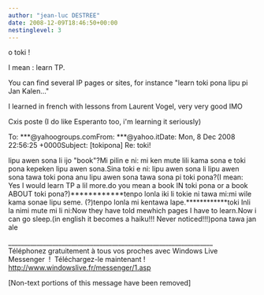 ```yaml
---
author: "jean-luc DESTREE"
date: 2008-12-09T18:46:50+00:00
nestinglevel: 3
---
```

o toki !  
  
I mean : learn TP.  
  
You can find several IP pages or sites, for instance "learn toki pona lipu pi Jan Kalen..."  
  
I learned in french with lessons from Laurent Vogel, very very good IMO  
  
Cxis poste (I do like Esperanto too, i'm learning it seriously)  
  
  
  
To: \*\*\*@yahoogroups.comFrom: \*\*\*@yahoo.itDate: Mon, 8 Dec 2008 22:56:25 +0000Subject: \[tokipona\] Re: toki!  
  
  
  
lipu awen sona li ijo "book"?Mi pilin e ni: mi ken mute lili kama sona e toki pona kepeken lipu awen sona.Sina toki e ni: lipu awen sona li lipu awen sona tawa toki pona anu lipu awen sona tawa sona pi toki pona?(I mean: Yes I would learn TP a lil more.do you mean a book IN toki pona or a book ABOUT toki pona?)\*\*\*\*\*\*\*\*\*\*\*\*tenpo lonla iki li tokie ni tawa mi:mi wile kama sonae lipu seme. (?)tenpo lonla mi kentawa lape.\*\*\*\*\*\*\*\*\*\*\*\*toki Inli la nimi mute mi li ni:Now they have told mewhich pages I have to learn.Now i can go sleep.(in english it becomes a haiku!!! Never noticed!!!)pona tawa jan ale  
  
  
  
  
  
\_\_\_\_\_\_\_\_\_\_\_\_\_\_\_\_\_\_\_\_\_\_\_\_\_\_\_\_\_\_\_\_\_\_\_\_\_\_\_\_\_\_\_\_\_\_\_\_\_\_\_\_\_\_\_\_\_\_\_\_\_\_\_\_\_  
Téléphonez gratuitement à tous vos proches avec Windows Live Messenger  !  Téléchargez-le maintenant !   
http://www.windowslive.fr/messenger/1.asp  
  
\[Non-text portions of this message have been removed\]